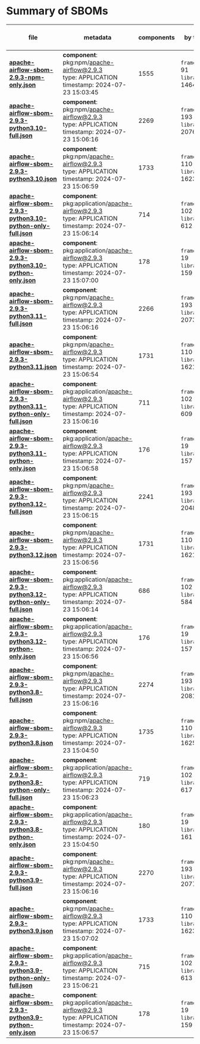 Summary of SBOMs
=======

| file | metadata | components | by type | libraries purl types | deps tree |
| ---- | -------- | ---------- | ------- | -------------------- | --------- |
| **[apache-airflow-sbom-2.9.3-npm-only.json](pypi/apache-airflow/2.9.3/apache-airflow-sbom-2.9.3-npm-only.json)** | **component**: pkg:npm/apache-airflow@2.9.3<br>type: APPLICATION<br>timestamp: 2024-07-23 15:03:45 | 1555 | `framework`: 91<br>`library`: 1464  | `npm`: 1464  | true |
| **[apache-airflow-sbom-2.9.3-python3.10-full.json](pypi/apache-airflow/2.9.3/apache-airflow-sbom-2.9.3-python3.10-full.json)** | **component**: pkg:npm/apache-airflow@2.9.3<br>type: APPLICATION<br>timestamp: 2024-07-23 15:06:16 | 2269 | `framework`: 193<br>`library`: 2076  | `pypi`: 612<br>`npm`: 1464  | true |
| **[apache-airflow-sbom-2.9.3-python3.10.json](pypi/apache-airflow/2.9.3/apache-airflow-sbom-2.9.3-python3.10.json)** | **component**: pkg:npm/apache-airflow@2.9.3<br>type: APPLICATION<br>timestamp: 2024-07-23 15:06:59 | 1733 | `framework`: 110<br>`library`: 1623  | `pypi`: 159<br>`npm`: 1464  | true |
| **[apache-airflow-sbom-2.9.3-python3.10-python-only-full.json](pypi/apache-airflow/2.9.3/apache-airflow-sbom-2.9.3-python3.10-python-only-full.json)** | **component**: pkg:application/apache-airflow@2.9.3<br>type: APPLICATION<br>timestamp: 2024-07-23 15:06:14 | 714 | `framework`: 102<br>`library`: 612  | `pypi`: 612  | true |
| **[apache-airflow-sbom-2.9.3-python3.10-python-only.json](pypi/apache-airflow/2.9.3/apache-airflow-sbom-2.9.3-python3.10-python-only.json)** | **component**: pkg:application/apache-airflow@2.9.3<br>type: APPLICATION<br>timestamp: 2024-07-23 15:07:00 | 178 | `framework`: 19<br>`library`: 159  | `pypi`: 159  | true |
| **[apache-airflow-sbom-2.9.3-python3.11-full.json](pypi/apache-airflow/2.9.3/apache-airflow-sbom-2.9.3-python3.11-full.json)** | **component**: pkg:npm/apache-airflow@2.9.3<br>type: APPLICATION<br>timestamp: 2024-07-23 15:06:16 | 2266 | `framework`: 193<br>`library`: 2073  | `pypi`: 609<br>`npm`: 1464  | true |
| **[apache-airflow-sbom-2.9.3-python3.11.json](pypi/apache-airflow/2.9.3/apache-airflow-sbom-2.9.3-python3.11.json)** | **component**: pkg:npm/apache-airflow@2.9.3<br>type: APPLICATION<br>timestamp: 2024-07-23 15:06:54 | 1731 | `framework`: 110<br>`library`: 1621  | `pypi`: 157<br>`npm`: 1464  | true |
| **[apache-airflow-sbom-2.9.3-python3.11-python-only-full.json](pypi/apache-airflow/2.9.3/apache-airflow-sbom-2.9.3-python3.11-python-only-full.json)** | **component**: pkg:application/apache-airflow@2.9.3<br>type: APPLICATION<br>timestamp: 2024-07-23 15:06:16 | 711 | `framework`: 102<br>`library`: 609  | `pypi`: 609  | true |
| **[apache-airflow-sbom-2.9.3-python3.11-python-only.json](pypi/apache-airflow/2.9.3/apache-airflow-sbom-2.9.3-python3.11-python-only.json)** | **component**: pkg:application/apache-airflow@2.9.3<br>type: APPLICATION<br>timestamp: 2024-07-23 15:06:58 | 176 | `framework`: 19<br>`library`: 157  | `pypi`: 157  | true |
| **[apache-airflow-sbom-2.9.3-python3.12-full.json](pypi/apache-airflow/2.9.3/apache-airflow-sbom-2.9.3-python3.12-full.json)** | **component**: pkg:npm/apache-airflow@2.9.3<br>type: APPLICATION<br>timestamp: 2024-07-23 15:06:15 | 2241 | `framework`: 193<br>`library`: 2048  | `pypi`: 584<br>`npm`: 1464  | true |
| **[apache-airflow-sbom-2.9.3-python3.12.json](pypi/apache-airflow/2.9.3/apache-airflow-sbom-2.9.3-python3.12.json)** | **component**: pkg:npm/apache-airflow@2.9.3<br>type: APPLICATION<br>timestamp: 2024-07-23 15:06:56 | 1731 | `framework`: 110<br>`library`: 1621  | `pypi`: 157<br>`npm`: 1464  | true |
| **[apache-airflow-sbom-2.9.3-python3.12-python-only-full.json](pypi/apache-airflow/2.9.3/apache-airflow-sbom-2.9.3-python3.12-python-only-full.json)** | **component**: pkg:application/apache-airflow@2.9.3<br>type: APPLICATION<br>timestamp: 2024-07-23 15:06:14 | 686 | `framework`: 102<br>`library`: 584  | `pypi`: 584  | true |
| **[apache-airflow-sbom-2.9.3-python3.12-python-only.json](pypi/apache-airflow/2.9.3/apache-airflow-sbom-2.9.3-python3.12-python-only.json)** | **component**: pkg:application/apache-airflow@2.9.3<br>type: APPLICATION<br>timestamp: 2024-07-23 15:06:56 | 176 | `framework`: 19<br>`library`: 157  | `pypi`: 157  | true |
| **[apache-airflow-sbom-2.9.3-python3.8-full.json](pypi/apache-airflow/2.9.3/apache-airflow-sbom-2.9.3-python3.8-full.json)** | **component**: pkg:npm/apache-airflow@2.9.3<br>type: APPLICATION<br>timestamp: 2024-07-23 15:06:16 | 2274 | `framework`: 193<br>`library`: 2081  | `pypi`: 617<br>`npm`: 1464  | true |
| **[apache-airflow-sbom-2.9.3-python3.8.json](pypi/apache-airflow/2.9.3/apache-airflow-sbom-2.9.3-python3.8.json)** | **component**: pkg:npm/apache-airflow@2.9.3<br>type: APPLICATION<br>timestamp: 2024-07-23 15:04:50 | 1735 | `framework`: 110<br>`library`: 1625  | `pypi`: 161<br>`npm`: 1464  | true |
| **[apache-airflow-sbom-2.9.3-python3.8-python-only-full.json](pypi/apache-airflow/2.9.3/apache-airflow-sbom-2.9.3-python3.8-python-only-full.json)** | **component**: pkg:application/apache-airflow@2.9.3<br>type: APPLICATION<br>timestamp: 2024-07-23 15:06:23 | 719 | `framework`: 102<br>`library`: 617  | `pypi`: 617  | true |
| **[apache-airflow-sbom-2.9.3-python3.8-python-only.json](pypi/apache-airflow/2.9.3/apache-airflow-sbom-2.9.3-python3.8-python-only.json)** | **component**: pkg:application/apache-airflow@2.9.3<br>type: APPLICATION<br>timestamp: 2024-07-23 15:04:50 | 180 | `framework`: 19<br>`library`: 161  | `pypi`: 161  | true |
| **[apache-airflow-sbom-2.9.3-python3.9-full.json](pypi/apache-airflow/2.9.3/apache-airflow-sbom-2.9.3-python3.9-full.json)** | **component**: pkg:npm/apache-airflow@2.9.3<br>type: APPLICATION<br>timestamp: 2024-07-23 15:06:16 | 2270 | `framework`: 193<br>`library`: 2077  | `pypi`: 613<br>`npm`: 1464  | true |
| **[apache-airflow-sbom-2.9.3-python3.9.json](pypi/apache-airflow/2.9.3/apache-airflow-sbom-2.9.3-python3.9.json)** | **component**: pkg:npm/apache-airflow@2.9.3<br>type: APPLICATION<br>timestamp: 2024-07-23 15:07:02 | 1733 | `framework`: 110<br>`library`: 1623  | `pypi`: 159<br>`npm`: 1464  | true |
| **[apache-airflow-sbom-2.9.3-python3.9-python-only-full.json](pypi/apache-airflow/2.9.3/apache-airflow-sbom-2.9.3-python3.9-python-only-full.json)** | **component**: pkg:application/apache-airflow@2.9.3<br>type: APPLICATION<br>timestamp: 2024-07-23 15:06:21 | 715 | `framework`: 102<br>`library`: 613  | `pypi`: 613  | true |
| **[apache-airflow-sbom-2.9.3-python3.9-python-only.json](pypi/apache-airflow/2.9.3/apache-airflow-sbom-2.9.3-python3.9-python-only.json)** | **component**: pkg:application/apache-airflow@2.9.3<br>type: APPLICATION<br>timestamp: 2024-07-23 15:06:57 | 178 | `framework`: 19<br>`library`: 159  | `pypi`: 159  | true |
